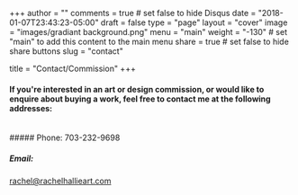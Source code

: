 +++
author = ""
comments = true	# set false to hide Disqus
date = "2018-01-07T23:43:23-05:00"
draft = false
type = "page"
layout = "cover"
image = "images/gradiant background.png"
menu = "main"
weight = "-130"		# set "main" to add this content to the main menu
share = true	# set false to hide share buttons
slug = "contact"

title = "Contact/Commission"
+++

#### If you're interested in an art or design commission, or would like to enquire about buying a work, feel free to contact me at the following addresses:
<br>
##### Phone:
703-232-9698

##### Email:
rachel@rachelhallieart.com





